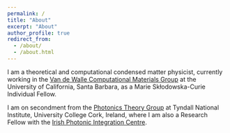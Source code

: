 ```yaml
---
permalink: /
title: "About"
excerpt: "About"
author_profile: true
redirect_from: 
  - /about/
  - /about.html
---
```


I am a theoretical and computational condensed matter physicist, currently working in the [Van de Walle Computational Materials Group](https://vandewalle.materials.ucsb.edu/) at the University of California, Santa Barbara, as a Marie Skłodowska-Curie Individual Fellow.

I am on secondment from the [Photonics Theory Group](https://www.tyndall.ie/theory) at Tyndall National Institute, University College Cork, Ireland, where I am also a Research Fellow with the [Irish Photonic Integration Centre](https://www.ipic.ie/).
